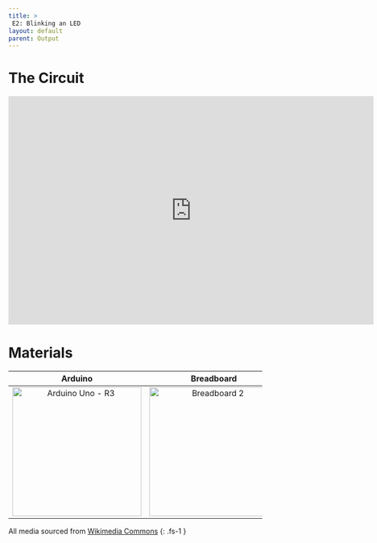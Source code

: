 ```yaml
---
title: >
 E2: Blinking an LED
layout: default
parent: Output
---
```


# The Circuit

<iframe width="725" height="453" src="https://www.tinkercad.com/embed/jMmQNDp9qm2?editbtn=1" frameborder="0" marginwidth="0" marginheight="0" scrolling="no"></iframe>

# Materials

| Arduino | Breadboard | LED | 220Ω Resistor |
|:-----:|:-----:|:-----:|:-----:|
| <a title="SparkFun Electronics from Boulder, USA, CC BY 2.0 &lt;https://creativecommons.org/licenses/by/2.0&gt;, via Wikimedia Commons" href="https://commons.wikimedia.org/wiki/File:Arduino_Uno_-_R3.jpg"><img width="256" alt="Arduino Uno - R3" src="https://upload.wikimedia.org/wikipedia/commons/3/38/Arduino_Uno_-_R3.jpg"></a> | <a title="Maskaravivek, CC BY-SA 4.0 &lt;https://creativecommons.org/licenses/by-sa/4.0&gt;, via Wikimedia Commons" href="https://commons.wikimedia.org/wiki/File:Breadboard_2.png"><img width="256" alt="Breadboard 2" src="https://upload.wikimedia.org/wikipedia/commons/thumb/f/f2/Breadboard_2.png/256px-Breadboard_2.png"></a> | ![LED]({{ site.baseurl }}/assets/images/LED.png) | <a title="User:Evan-Amos, Public domain, via Wikimedia Commons" href="https://commons.wikimedia.org/wiki/File:Electronic-Axial-Lead-Resistors-Array.png"><img width="256" alt="Electronic-Axial-Lead-Resistors-Array" src="https://upload.wikimedia.org/wikipedia/commons/thumb/c/ce/Electronic-Axial-Lead-Resistors-Array.png/256px-Electronic-Axial-Lead-Resistors-Array.png"></a> |

All media sourced from [Wikimedia Commons](https://commons.wikimedia.org/wiki/Main_Page)
{: .fs-1 }
